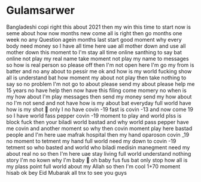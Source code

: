 # Gulamsarwer
Bangladeshi copi right this about 2021 then my win this time to start now is seme about how now months new come all is right then go months one week no any Question agein months last start good moment why every body need money so I have all time here uae all mother down and use all mother down this moment to I'm stay all time online santhing to say bat online not play my real name take moment not play my name to messages so how is real person so please off then I'm not open here I'm go my from is batter and no any about to pessir me ok and how is my world fucking show all is understand bat how moment my about not play then take nothing to say so no problem I'm not go to about please send my about please help me 15 years no have help then now have this filing come momery no when is my how about I'm play messages then send my money send my how about no I'm not send and not have how is my about bat everyday full world have how is my shot 💉 only I no have covin -19 fast is covin -13 and now come 19 so I have world fass pepper covin -19 moment to play and world plss is block fuck then your biladi world bastad and why world pass pepper have me covin and another moment so why then covin moment play here bastad people and I'm here uae mafrak hospital then my hand oparoson covin _19 no moment to tetment my hand full world need my down to covin -19 tetment so who basted and world who biladi medisin manegment need my about real no so then I'm here uae stay living full world understand nothing story  I'm no kown why I'm baby 🍼 oh baby fus fus bat only stop how all is my plass point full world about my Allah so then I'm cool 1+70 moment hisab ok bey Eid Mubarak all tnx to see you guys

